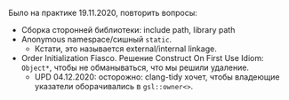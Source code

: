 Было на практике 19.11.2020, повторить вопросы:

* Сборка сторонней библиотеки: include path, library path
* Anonymous namespace/сишный `static`.
  * Кстати, это называется external/internal linkage.
* Order Initialization Fiasco. Решение Construct On First Use Idiom: `Object*`, чтобы не обманываться, что мы решили удаление.
  * UPD 04.12.2020: осторожно: clang-tidy хочет, чтобы владеющие указатели оборачивались в `gsl::owner<>`.
